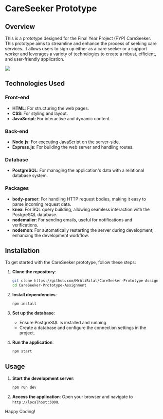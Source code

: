 # CareSeeker Prototype

## Overview
This is a prototype designed for the Final Year Project (FYP) CareSeeker. This prototype aims to streamline and enhance the process of seeking care services. It allows users to sign up either as a care seeker or a support worker and leverages a variety of technologies to create a robust, efficient, and user-friendly application.

![](https://github.com/MrAliBilal/CareSeeker-Prototype-Assignment/blob/main/Output%20Images/4.%20Login%20page.png)

## Technologies Used

### Front-end
- **HTML**: For structuring the web pages.
- **CSS**: For styling and layout.
- **JavaScript**: For interactive and dynamic content.

### Back-end
- **Node.js**: For executing JavaScript on the server-side.
- **Express.js**: For building the web server and handling routes.

### Database
- **PostgreSQL**: For managing the application's data with a relational database system.

### Packages
- **body-parser**: For handling HTTP request bodies, making it easy to parse incoming request data.
- **knex**: For SQL query building, allowing seamless interaction with the PostgreSQL database.
- **nodemailer**: For sending emails, useful for notifications and verifications.
- **nodemon**: For automatically restarting the server during development, enhancing the development workflow.

## Installation

To get started with the CareSeeker prototype, follow these steps:

1. **Clone the repository**:
    ```sh
    git clone https://github.com/MrAliBilal/CareSeeker-Prototype-Assignment.git
    cd CareSeeker-Prototype-Assignment
    ```

2. **Install dependencies**:
    ```sh
    npm install
    ```

3. **Set up the database**:
    - Ensure PostgreSQL is installed and running.
    - Create a database and configure the connection settings in the project.

4. **Run the application**:
    ```sh
    npm start
    ```

## Usage

1. **Start the development server**:
    ```sh
    npm run dev
    ```

2. **Access the application**:
    Open your browser and navigate to `http://localhost:3000`.

Happy Coding!
